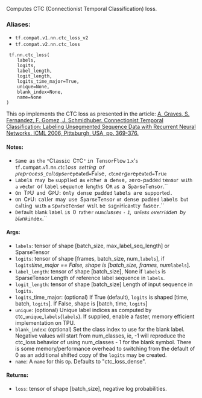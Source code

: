 
Computes CTC (Connectionist Temporal Classification) loss.
### Aliases:
- `tf.compat.v1.nn.ctc_loss_v2`
- `tf.compat.v2.nn.ctc_loss`

```
 tf.nn.ctc_loss(
    labels,
    logits,
    label_length,
    logit_length,
    logits_time_major=True,
    unique=None,
    blank_index=None,
    name=None
)
```

This op implements the CTC loss as presented in the article:
[A. Graves, S. Fernandez, F. Gomez, J. Schmidhuber. Connectionist Temporal Classification: Labeling Unsegmented Sequence Data with Recurrent Neural Networks. ICML 2006, Pittsburgh, USA, pp. 369-376.](http://www.cs.toronto.edu/~graves/icml_2006.pdf)

#### Notes:
- ``S``a``m``e`` ``a``s`` ``t``h``e`` ``"``C``l``a``s``s``i``c`` ``C``T``C``"`` ``i``n`` ``T``e``n``s``o``r``F``l``o``w`` ``1``.``x``'``s`` ``t``f``.``c``o``m``p``a``t``.``v``1``.``n``n``.``c``t``c``_``l``o``s``s`` ``s``e``t``t``i``n``g`` ``o``f`` ``p``r``e``p``r``o``c``e``s``s``_``c``o``l``l``a``p``s``e``_``r``e``p``e``a``t``e``d``=``F``a``l``s``e``,`` ``c``t``c``_``m``e``r``g``e``_``r``e``p``e``a``t``e``d``=``T``r``u``e``
- ``L``a``b``e``l``s`` ``m``a``y`` ``b``e`` ``s``u``p``p``l``i``e``d`` ``a``s`` ``e``i``t``h``e``r`` ``a`` ``d``e``n``s``e``,`` ``z``e``r``o``-``p``a``d``d``e``d`` ``t``e``n``s``o``r`` ``w``i``t``h`` ``a`` ``v``e``c``t``o``r`` ``o``f`` ``l``a``b``e``l`` ``s``e``q``u``e``n``c``e`` ``l``e``n``g``t``h``s`` ``O``R`` ``a``s`` ``a`` ``S``p``a``r``s``e``T``e``n``s``o``r``.``
- ``O``n`` ``T``P``U`` ``a``n``d`` ``G``P``U``:`` ``O``n``l``y`` ``d``e``n``s``e`` ``p``a``d``d``e``d`` ``l``a``b``e``l``s`` ``a``r``e`` ``s``u``p``p``o``r``t``e``d``.``
- ``O``n`` ``C``P``U``:`` ``C``a``l``l``e``r`` ``m``a``y`` ``u``s``e`` ``S``p``a``r``s``e``T``e``n``s``o``r`` ``o``r`` ``d``e``n``s``e`` ``p``a``d``d``e``d`` ``l``a``b``e``l``s`` ``b``u``t`` ``c``a``l``l``i``n``g`` ``w``i``t``h`` ``a`` ``S``p``a``r``s``e``T``e``n``s``o``r`` ``w``i``l``l`` ``b``e`` ``s``i``g``n``i``f``i``c``a``n``t``l``y`` ``f``a``s``t``e``r``.``
- ``D``e``f``a``u``l``t`` ``b``l``a``n``k`` ``l``a``b``e``l`` ``i``s`` ``0`` ``r``a``t``h``e``r`` ``n``u``m``_``c``l``a``s``s``e``s`` ``-`` ``1``,`` ``u``n``l``e``s``s`` ``o``v``e``r``r``i``d``d``e``n`` ``b``y`` ``b``l``a``n``k``_``i``n``d``e``x``.``
#### Args:
- `labels`: tensor of shape [batch_size, max_label_seq_length] or SparseTensor
- `logits`: tensor of shape [frames, batch_size, num_`labels`], if `logits`_time_major == False, shape is [batch_size, frames, num_`labels`].
- `label_length`: tensor of shape [batch_size], None if `labels` is SparseTensor Length of reference label sequence in `labels`.
- `logit_length`: tensor of shape [batch_size] Length of input sequence in `logits`.
- `logits`_time_major: (optional) If True (default), `logits` is shaped [time, batch, `logits`]. If False, shape is [batch, time, `logits`]
- `unique`: (optional) Unique label indices as computed by ctc_`unique`_`labels`(`labels`). If supplied, enable a faster, memory efficient implementation on TPU.
- `blank_index`: (optional) Set the class index to use for the blank label. Negative values will start from num_classes, ie, -1 will reproduce the ctc_loss behavior of using num_classes - 1 for the blank symbol. There is some memory/performance overhead to switching from the default of 0 as an additional shifted copy of the `logits` may be created.
- `name`: A `name` for this `Op`. Defaults to "ctc_loss_dense".
#### Returns:
- `loss`: tensor of shape [batch_size], negative log probabilities.
